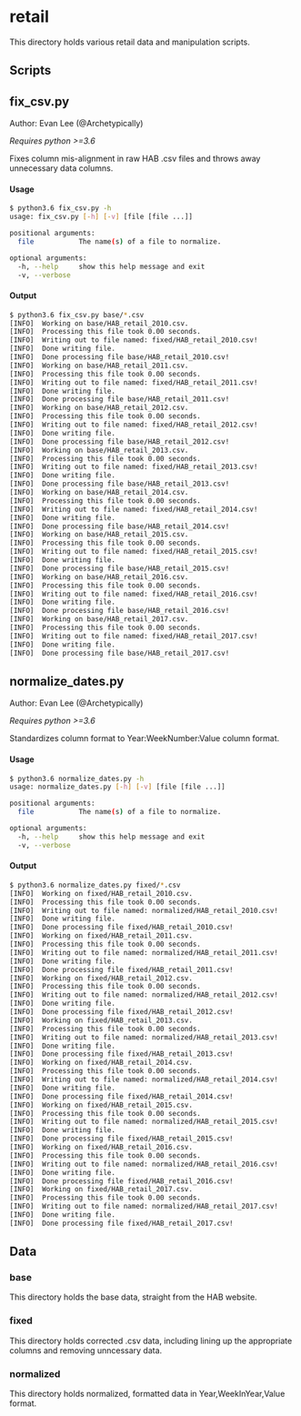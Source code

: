 # retail

This directory holds various retail data and manipulation scripts.

## Scripts

## fix_csv.py

Author: Evan Lee (@Archetypically)

*Requires python >=3.6*

Fixes column mis-alignment in raw HAB .csv files and throws away unnecessary data columns.

#### Usage

```bash
$ python3.6 fix_csv.py -h
usage: fix_csv.py [-h] [-v] [file [file ...]]

positional arguments:
  file           The name(s) of a file to normalize.

optional arguments:
  -h, --help     show this help message and exit
  -v, --verbose
```

#### Output

```bash
$ python3.6 fix_csv.py base/*.csv
[INFO]  Working on base/HAB_retail_2010.csv.
[INFO]  Processing this file took 0.00 seconds.
[INFO]  Writing out to file named: fixed/HAB_retail_2010.csv!
[INFO]  Done writing file.
[INFO]  Done processing file base/HAB_retail_2010.csv!
[INFO]  Working on base/HAB_retail_2011.csv.
[INFO]  Processing this file took 0.00 seconds.
[INFO]  Writing out to file named: fixed/HAB_retail_2011.csv!
[INFO]  Done writing file.
[INFO]  Done processing file base/HAB_retail_2011.csv!
[INFO]  Working on base/HAB_retail_2012.csv.
[INFO]  Processing this file took 0.00 seconds.
[INFO]  Writing out to file named: fixed/HAB_retail_2012.csv!
[INFO]  Done writing file.
[INFO]  Done processing file base/HAB_retail_2012.csv!
[INFO]  Working on base/HAB_retail_2013.csv.
[INFO]  Processing this file took 0.00 seconds.
[INFO]  Writing out to file named: fixed/HAB_retail_2013.csv!
[INFO]  Done writing file.
[INFO]  Done processing file base/HAB_retail_2013.csv!
[INFO]  Working on base/HAB_retail_2014.csv.
[INFO]  Processing this file took 0.00 seconds.
[INFO]  Writing out to file named: fixed/HAB_retail_2014.csv!
[INFO]  Done writing file.
[INFO]  Done processing file base/HAB_retail_2014.csv!
[INFO]  Working on base/HAB_retail_2015.csv.
[INFO]  Processing this file took 0.00 seconds.
[INFO]  Writing out to file named: fixed/HAB_retail_2015.csv!
[INFO]  Done writing file.
[INFO]  Done processing file base/HAB_retail_2015.csv!
[INFO]  Working on base/HAB_retail_2016.csv.
[INFO]  Processing this file took 0.00 seconds.
[INFO]  Writing out to file named: fixed/HAB_retail_2016.csv!
[INFO]  Done writing file.
[INFO]  Done processing file base/HAB_retail_2016.csv!
[INFO]  Working on base/HAB_retail_2017.csv.
[INFO]  Processing this file took 0.00 seconds.
[INFO]  Writing out to file named: fixed/HAB_retail_2017.csv!
[INFO]  Done writing file.
[INFO]  Done processing file base/HAB_retail_2017.csv!
```

## normalize_dates.py

Author: Evan Lee (@Archetypically)

*Requires python >=3.6*

Standardizes column format to Year:WeekNumber:Value column format.

#### Usage

```bash
$ python3.6 normalize_dates.py -h
usage: normalize_dates.py [-h] [-v] [file [file ...]]

positional arguments:
  file           The name(s) of a file to normalize.

optional arguments:
  -h, --help     show this help message and exit
  -v, --verbose
```

#### Output

```bash
$ python3.6 normalize_dates.py fixed/*.csv
[INFO]  Working on fixed/HAB_retail_2010.csv.
[INFO]  Processing this file took 0.00 seconds.
[INFO]  Writing out to file named: normalized/HAB_retail_2010.csv!
[INFO]  Done writing file.
[INFO]  Done processing file fixed/HAB_retail_2010.csv!
[INFO]  Working on fixed/HAB_retail_2011.csv.
[INFO]  Processing this file took 0.00 seconds.
[INFO]  Writing out to file named: normalized/HAB_retail_2011.csv!
[INFO]  Done writing file.
[INFO]  Done processing file fixed/HAB_retail_2011.csv!
[INFO]  Working on fixed/HAB_retail_2012.csv.
[INFO]  Processing this file took 0.00 seconds.
[INFO]  Writing out to file named: normalized/HAB_retail_2012.csv!
[INFO]  Done writing file.
[INFO]  Done processing file fixed/HAB_retail_2012.csv!
[INFO]  Working on fixed/HAB_retail_2013.csv.
[INFO]  Processing this file took 0.00 seconds.
[INFO]  Writing out to file named: normalized/HAB_retail_2013.csv!
[INFO]  Done writing file.
[INFO]  Done processing file fixed/HAB_retail_2013.csv!
[INFO]  Working on fixed/HAB_retail_2014.csv.
[INFO]  Processing this file took 0.00 seconds.
[INFO]  Writing out to file named: normalized/HAB_retail_2014.csv!
[INFO]  Done writing file.
[INFO]  Done processing file fixed/HAB_retail_2014.csv!
[INFO]  Working on fixed/HAB_retail_2015.csv.
[INFO]  Processing this file took 0.00 seconds.
[INFO]  Writing out to file named: normalized/HAB_retail_2015.csv!
[INFO]  Done writing file.
[INFO]  Done processing file fixed/HAB_retail_2015.csv!
[INFO]  Working on fixed/HAB_retail_2016.csv.
[INFO]  Processing this file took 0.00 seconds.
[INFO]  Writing out to file named: normalized/HAB_retail_2016.csv!
[INFO]  Done writing file.
[INFO]  Done processing file fixed/HAB_retail_2016.csv!
[INFO]  Working on fixed/HAB_retail_2017.csv.
[INFO]  Processing this file took 0.00 seconds.
[INFO]  Writing out to file named: normalized/HAB_retail_2017.csv!
[INFO]  Done writing file.
[INFO]  Done processing file fixed/HAB_retail_2017.csv!
```

## Data

### base

This directory holds the base data, straight from the HAB website.

### fixed

This directory holds corrected .csv data, including lining up the appropriate columns and removing unncessary data.

### normalized

This directory holds normalized, formatted data in Year,WeekInYear,Value format.